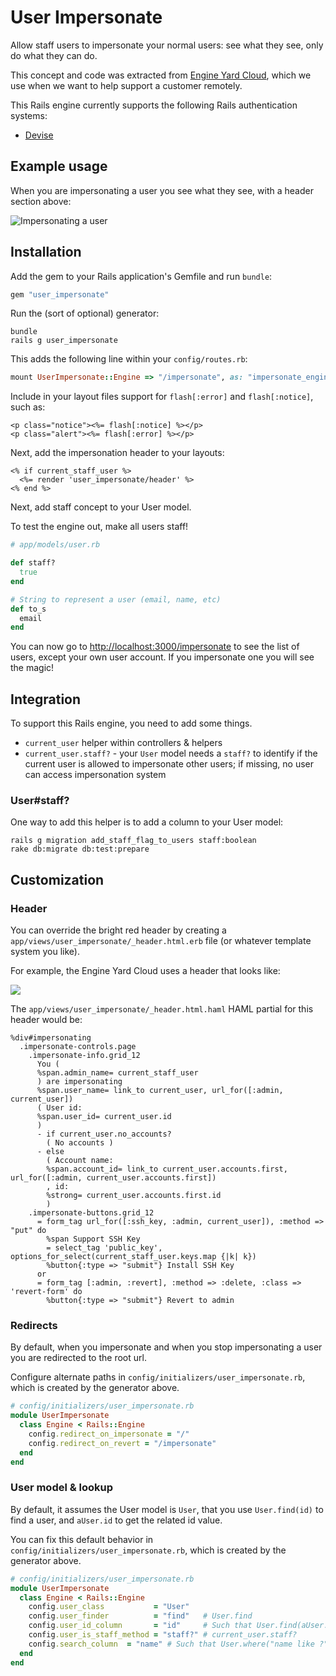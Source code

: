 # User Impersonate

Allow staff users to impersonate your normal users: see what they see, only do what they can do.

This concept and code was extracted from [Engine Yard Cloud](http://www.engineyard.com/products/cloud), which we use when we want to help support a customer remotely.

This Rails engine currently supports the following Rails authentication systems:

* [Devise](https://github.com/plataformatec/devise)

## Example usage

When you are impersonating a user you see what they see, with a header section above:

<img src="https://img.skitch.com/20120919-c8382rgdcub7gsh2p82k8reng3.png" alt="Impersonating a user" />

## Installation

Add the gem to your Rails application's Gemfile and run `bundle`:

``` ruby
gem "user_impersonate"
```

Run the (sort of optional) generator:

```
bundle
rails g user_impersonate
```

This adds the following line within your `config/routes.rb`:

``` ruby
mount UserImpersonate::Engine => "/impersonate", as: "impersonate_engine"
```

Include in your layout files support for `flash[:error]` and `flash[:notice]`, such as:

``` erb
<p class="notice"><%= flash[:notice] %></p>
<p class="alert"><%= flash[:error] %></p>
```

Next, add the impersonation header to your layouts:

``` erb
<% if current_staff_user %>
  <%= render 'user_impersonate/header' %>
<% end %>
```

Next, add staff concept to your User model.

To test the engine out, make all users staff!

``` ruby
# app/models/user.rb

def staff?
  true
end

# String to represent a user (email, name, etc)
def to_s
  email
end
```

You can now go to [http://localhost:3000/impersonate](http://localhost:3000/impersonate) to see the list of users, except your own user account. If you impersonate one you will see the magic!

## Integration

To support this Rails engine, you need to add some things.

* `current_user` helper within controllers & helpers
* `current_user.staff?` - your `User` model needs a `staff?` to identify if the current user is allowed to impersonate other users; if missing, no user can access impersonation system

### User#staff?

One way to add this helper is to add a column to your User model:

```
rails g migration add_staff_flag_to_users staff:boolean
rake db:migrate db:test:prepare
```

## Customization

### Header


You can override the bright red header by creating a `app/views/user_impersonate/_header.html.erb` file (or whatever template system you like).

For example, the Engine Yard Cloud uses a header that looks like:

![](https://img.skitch.com/20120915-mk8mnpdsu5nuym3bxs678qf1a8.png)

The `app/views/user_impersonate/_header.html.haml` HAML partial for this header would be:

``` haml
%div#impersonating
  .impersonate-controls.page
    .impersonate-info.grid_12
      You (
      %span.admin_name= current_staff_user
      ) are impersonating
      %span.user_name= link_to current_user, url_for([:admin, current_user])
      ( User id:
      %span.user_id= current_user.id
      )
      - if current_user.no_accounts?
        ( No accounts )
      - else
        ( Account name:
        %span.account_id= link_to current_user.accounts.first, url_for([:admin, current_user.accounts.first])
        , id:
        %strong= current_user.accounts.first.id
        )
    .impersonate-buttons.grid_12
      = form_tag url_for([:ssh_key, :admin, current_user]), :method => "put" do
        %span Support SSH Key
        = select_tag 'public_key', options_for_select(current_staff_user.keys.map {|k| k})
        %button{:type => "submit"} Install SSH Key
      or
      = form_tag [:admin, :revert], :method => :delete, :class => 'revert-form' do
        %button{:type => "submit"} Revert to admin
```

### Redirects

By default, when you impersonate and when you stop impersonating a user you are redirected to the root url.

Configure alternate paths in `config/initializers/user_impersonate.rb`, which is created by the generator above.

``` ruby
# config/initializers/user_impersonate.rb
module UserImpersonate
  class Engine < Rails::Engine
    config.redirect_on_impersonate = "/"
    config.redirect_on_revert = "/impersonate"
  end
end
```

### User model & lookup

By default, it assumes the User model is `User`, that you use `User.find(id)` to find a user, and `aUser.id` to get the related id value.

You can fix this default behavior in `config/initializers/user_impersonate.rb`, which is created by the generator above.

``` ruby
# config/initializers/user_impersonate.rb
module UserImpersonate
  class Engine < Rails::Engine
    config.user_class           = "User"
    config.user_finder          = "find"   # User.find
    config.user_id_column       = "id"     # Such that User.find(aUser.id) works
    config.user_is_staff_method = "staff?" # current_user.staff?
    config.search_column  = "name" # Such that User.where("name like ?", search_value) works
  end
end
```
